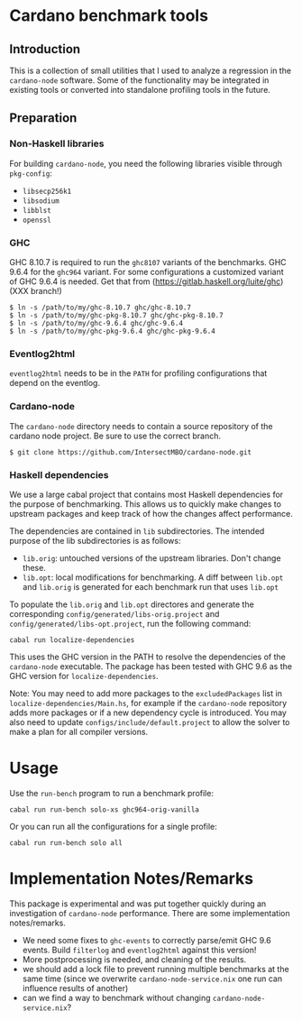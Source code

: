 # Cardano benchmark tools

## Introduction

This is a collection of small utilities that I used to analyze a regression
in the `cardano-node` software. Some of the functionality may be integrated
in existing tools or converted into standalone profiling tools in the future.

## Preparation

### Non-Haskell libraries

For building `cardano-node`, you need the following
libraries visible through `pkg-config`:

- `libsecp256k1`
- `libsodium`
- `libblst`
- `openssl`

### GHC

GHC 8.10.7 is required to run the `ghc8107` variants of the benchmarks.
GHC 9.6.4 for the `ghc964` variant. For some configurations a customized
variant of GHC 9.6.4 is needed. Get that from
(https://gitlab.haskell.org/luite/ghc) (XXX branch!)

```
$ ln -s /path/to/my/ghc-8.10.7 ghc/ghc-8.10.7
$ ln -s /path/to/my/ghc-pkg-8.10.7 ghc/ghc-pkg-8.10.7
$ ln -s /path/to/my/ghc-9.6.4 ghc/ghc-9.6.4
$ ln -s /path/to/my/ghc-pkg-9.6.4 ghc/ghc-pkg-9.6.4
```

### Eventlog2html

`eventlog2html` needs to be in the `PATH` for profiling configurations that
depend on the eventlog.

### Cardano-node

The `cardano-node` directory needs to contain a source repository of the
cardano node project. Be sure to use the correct branch.

```
$ git clone https://github.com/IntersectMBO/cardano-node.git
```

### Haskell dependencies

We use a large cabal project that contains most Haskell dependencies for
the purpose of benchmarking. This allows us to quickly make changes to
upstream packages and keep track of how the changes affect performance.

The dependencies are contained in `lib` subdirectories. The intended purpose of
the lib subdirectories is as follows:

  * `lib.orig`: untouched versions of the upstream libraries. Don't change these.
  * `lib.opt`: local modifications for benchmarking. A diff between `lib.opt`
     and `lib.orig` is generated for each benchmark run that uses `lib.opt`

To populate the `lib.orig` and `lib.opt` directores and generate the
corresponding `config/generated/libs-orig.project` and
`config/generated/libs-opt.project`, run the following command:

```
cabal run localize-dependencies
```

This uses the GHC version in the PATH to resolve the dependencies of
the `cardano-node` executable. The package has been tested with GHC 9.6
as the GHC version for `localize-dependencies`.

Note: You may need to add more packages to the `excludedPackages` list
in `localize-dependencies/Main.hs`, for example if the `cardano-node`
repository adds more packages or if a new dependency cycle is introduced.
You may also need to update `configs/include/default.project` to allow
the solver to make a plan for all compiler versions.

# Usage


Use the `run-bench` program to run a benchmark profile:

```
cabal run run-bench solo-xs ghc964-orig-vanilla
```

Or you can run all the configurations for a single profile:

```
cabal run run-bench solo all
```

# Implementation Notes/Remarks

This package is experimental and was put together quickly during an
investigation of `cardano-node` performance. There are some implementation
notes/remarks.

- We need some fixes to `ghc-events` to correctly parse/emit GHC 9.6 events.
  Build `filterlog` and `eventlog2html` against this version!
- More postprocessing is needed, and cleaning of the results.
- we should add a lock file to prevent running multiple benchmarks at the same
  time (since we overwrite `cardano-node-service.nix` one run can influence
  results of another)
- can we find a way to benchmark without changing `cardano-node-service.nix`?


